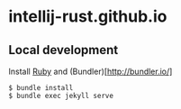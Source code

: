 # intellij-rust.github.io

## Local development

Install [Ruby](https://www.ruby-lang.org) and (Bundler)[http://bundler.io/]

```
$ bundle install
$ bundle exec jekyll serve
```
